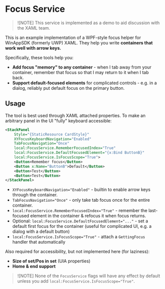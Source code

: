# Focus Service

> ![NOTE]
> This service is implemented as a demo to aid discussion with the XAML team.

This is an example implementation of a WPF-style focus helper for WinAppSDK
(formerly UWP) XAML. They help you write **containers that work well with arrow
keys.**

Specifically, these tools help you:

* **Add focus "memory" to any container** - when I tab away from your container,
  remember that focus so that I may return to it when I tab back.
* **Support default-focused elements** for complicated controls - e.g. in a
  dialog, reliably put default focus on the primary button.

## Usage

The tool is best used through XAML attached properties. To make an arbitrary
panel in the UI "fully" keyboard accessible:

```xml
<StackPanel
    Style="{StaticResource CardStyle}"
    XYFocusKeyboardNavigation="Enabled"
    TabFocusNavigation="Once"
    local:FocusService.RememberFocusedIndex="True"
    local:FocusService.DefaultFocusedElement="{x:Bind ButtonB}"
    local:FocusService.IsFocusScope="True">
    <Button>Remember focus</Button>
    <Button x:Name="ButtonB">Default</Button>
    <Button>Test</Button>
    <Button>Test</Button>
</StackPanel>
```

* `XYFocusKeyboardNavigation="Enabled"` - builtin to enable arrow keys through
  the container.
* `TabFocusNavigation="Once"` - only take tab focus once for the entire
  container.
* `local:FocusService.RememberFocusedIndex="True"` - remember the last-focused
  element in the container & refocus it when focus returns.
* Optional: `local:FocusService.DefaultFocusedElement="..."` - set a default
  first focus for the container (useful for complicated UI, e.g. a dialog with a
  default button)
* `local:FocusService.IsFocusScope="True"` - attach a `GettingFocus` handler
  that automatically

Also required for accessibility, but not implemented here (for laziness):

* **Size of set/Pos in set** (UIA properties)
* **Home & end support**

> ![NOTE]
> None of the `FocusService` flags will have any effect by default unless you add `local:FocusService.IsFocusScope="True"`.
